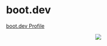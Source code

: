 # boot.dev
<a href="https://www.boot.dev/u/su_haas" target="_blank">boot.dev Profile</a>


<p align="center">
  <img src="https://api.boot.dev/v1/users/public/075a6f9b-ffa7-4043-8b98-fd1d6f83ec78/thumbnail" >
</p>
